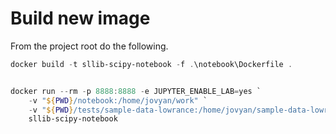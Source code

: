 
# Build new image
From the project root do the following.

```powershell
docker build -t sllib-scipy-notebook -f .\notebook\Dockerfile .


docker run --rm -p 8888:8888 -e JUPYTER_ENABLE_LAB=yes `
    -v "${PWD}/notebook:/home/jovyan/work" `
    -v "${PWD}/tests/sample-data-lowrance:/home/jovyan/sample-data-lowrance" `
    sllib-scipy-notebook
```
